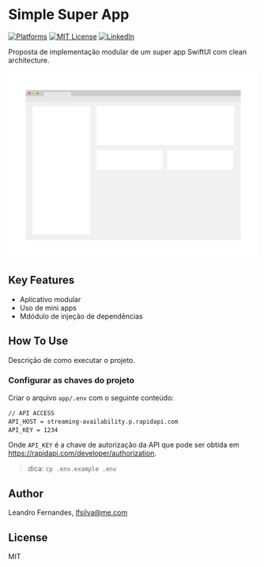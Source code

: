 # Simple Super App

[![Platforms][platforms-shield]][platforms-url]
[![MIT License][license-shield]][license-url]
[![LinkedIn][linkedin-shield]][linkedin-url]

Proposta de implementação modular de um super app SwiftUI com clean architecture.

![screenshot](https://github.com/lfsilva/simplesuperapp/blob/main/docs/imgs/screenshot.png)

## Key Features

* Aplicativo modular
* Uso de mini apps
* Mdódulo de injeção de dependências

## How To Use

Descrição de como executar o projeto.

### Configurar as chaves do projeto

Criar o arquivo `app/.env` com o seguinte conteúdo:

```bash
// API ACCESS
API_HOST = streaming-availability.p.rapidapi.com
API_KEY = 1234
```

Onde `API_KEY` é a chave de autorização da API que pode ser obtida em https://rapidapi.com/developer/authorization.

> dica: `cp .env.example .env`

## Author

Leandro Fernandes, lfsilva@me.com

## License

MIT

<!-- markdown reference style and links -->
[platforms-shield]: https://img.shields.io/badge/Platforms-iOS-4E4E4E.svg?colorA=28a745
[platforms-url]: #how-to-use
[license-shield]: https://img.shields.io/github/license/othneildrew/Best-README-Template.svg
[license-url]: https://github.com/othneildrew/Best-README-Template/blob/master/LICENSE.txt
[linkedin-shield]: https://img.shields.io/badge/-LinkedIn-blue.svg
[linkedin-url]: https://www.linkedin.com/in/lsilvabr/